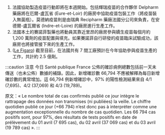 1. 法國協助製造疫苗行動即將在本週開始。包括輝瑞疫苗的合作夥伴 Delpharm 藥廠將在厄爾-盧瓦省 (Eure-et-Loir) 的廠房中協助疫苗包裝工作（將疫苗裝入無菌瓶）。莫德納疫苗則是由瑞典 Recipharm 藥廠法國分公司來負責，在安德爾-盧瓦爾省 (Indre-et-Loire) 的廠房進行生產工作。
1. 法國本土的賽諾菲製藥也將動員其靠近里昂的廠房參與嬌生疫苗每個月約 1,200 萬劑的疫苗配置與填充。如果賽諾菲自行研發的疫苗臨床試驗成功，該廠房也將接管接下來的生產工作。
1. ([Le Figaro](https://bit.ly/3sTNe8v)) 截至目前，在法國共有 7 間工廠預計在今年協助參與疫苗生產的工作，共計約 2.5 億劑。

:::caution 注意
今日 Santé publique France 公佈的確診病例總數包括前一天未傳送（也未公佈）數據的補錄。因此，新增確診數 66,794 不應被解釋為每日新增確診數的異常增加。這 66,794 例新增確診中，97% 的陽性檢測結果來自 4/1 (7,695)、4/2 (37,069) 和 4/3 (19,789)。

原文：« Le nombre total de cas confirmés publié ce jour intègre le rattrapage des données non transmises (ni publiées) la veille. Le chiffre quotidien publié ce jour (+66 794) n’est donc pas à interpréter comme une augmentation exceptionnelle du nombre de cas quotidien. Les 66 794 cas positifs sont, pour 97%, des résultats de tests positifs en date de prélèvement du 01 avril (7 695 cas), du 02 avril (37 069 cas) et du 03 avril (19 789 cas) ».
:::